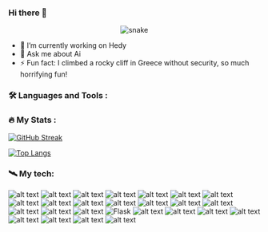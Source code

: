 ### Hi there 👋

<!--
**hasan-sh/hasan-sh** is a ✨ _special_ ✨ repository because its `README.md` (this file) appears on your GitHub profile.

Here are some ideas to get you started:

- 🔭 I’m currently working on ...
- 🌱 I’m currently learning ...
- 👯 I’m looking to collaborate on ...
- 🤔 I’m looking for help with ...
- 💬 Ask me about ...
- 📫 How to reach me: ...
- 😄 Pronouns: ...
- ⚡ Fun fact: ...
-->


 <div>
  <p align="center">
  <img src="https://res.cloudinary.com/hapiii/image/upload/v1679305878/ae3jjcn1dxtm9g4lrubb.svg" alt="snake"></center>
 </div>



- 🔭 I’m currently working on Hedy
- 💬 Ask me about Ai
- ⚡ Fun fact: I climbed a rocky cliff in Greece without security, so much horrifying fun!

### :hammer_and_wrench: Languages and Tools :


### :fire: My Stats :


[![GitHub Streak](http://github-readme-streak-stats.herokuapp.com?user=hasan-sh&theme=dark&background=000000)](https://git.io/streak-stats)


[![Top Langs](https://github-readme-stats.vercel.app/api/top-langs/?username=hasan-sh&layout=compact&theme=vision-friendly-dark)](https://github.com/anuraghazra/github-readme-stats)

### 🛰️ My tech:

 ![alt text](https://img.shields.io/badge/python--E34F26?style=for-the-badge&logo=python)
 ![alt text](https://img.shields.io/badge/sklearn--E34F26?style=for-the-badge&logo=Sklearn)
 ![alt text](https://img.shields.io/badge/Html5--E34F26?style=for-the-badge&logo=Html5)
 ![alt text](https://img.shields.io/badge/Css3--1572B6?style=for-the-badge&logo=css3)
 ![alt text](https://img.shields.io/badge/Sass--CC6699?style=for-the-badge&logo=Sass)
 ![alt text](https://img.shields.io/badge/Bootstrap--7952B3?style=for-the-badge&logo=Bootstrap)
 ![alt text](https://img.shields.io/badge/JavaScript--F7DF1E?style=for-the-badge&logo=JavaScript)
 ![alt text](https://img.shields.io/badge/jQuery--0769AD?style=for-the-badge&logo=jQuery)
 ![alt text](https://img.shields.io/badge/Git--F05032?style=for-the-badge&logo=Git)
 ![alt text](https://img.shields.io/badge/GitHub--181717?style=for-the-badge&logo=GitHub)
 ![alt text](https://img.shields.io/badge/React.js--61DAFB?style=for-the-badge&logo=React)
 ![alt text](https://img.shields.io/badge/Redux--764ABC?style=for-the-badge&logo=Redux)
 ![alt text](https://img.shields.io/badge/Node.js--339933?style=for-the-badge&logo=nodedotjs)
 ![alt text](https://img.shields.io/badge/Express.js--cc0000?style=for-the-badge&logo=Express)
 ![alt text](https://img.shields.io/badge/PHP--777BB4?style=for-the-badge&logo=PHP)
 ![alt text](https://img.shields.io/badge/Laravel--FF2D20?style=for-the-badge&logo=Laravel)
 ![alt text](https://img.shields.io/badge/Python--3776ab?style=for-the-badge&logo=python)
 ![Flask](https://img.shields.io/badge/Flask-000000?style=for-the-badge&logo=flask&logoColor=white)
 ![alt text](https://img.shields.io/badge/MogoDB--47A248?style=for-the-badge&logo=MongoDB)
 ![alt text](https://img.shields.io/badge/SQL,MySQL--4479A1?style=for-the-badge&logo=MySQL)
 ![alt text](https://img.shields.io/badge/PostgreSQL-4169E1?style=for-the-badge&logo=postgresql&logoColor=white)
 ![alt text](https://img.shields.io/badge/SQL-003B57?style=for-the-badge&logo=sql&logoColor=white)
 ![alt text](https://img.shields.io/badge/npm--CB3837?style=for-the-badge&logo=npm)
 ![alt text](https://img.shields.io/badge/CodePen--000000?style=for-the-badge&logo=CodePen)
 ![alt text](https://img.shields.io/badge/VSCode--007ACC?style=for-the-badge&logo=Visual-Studio-Code)
 ![alt text](https://img.shields.io/badge/Netlify--00C7B7?style=for-the-badge&logo=Netlify)
